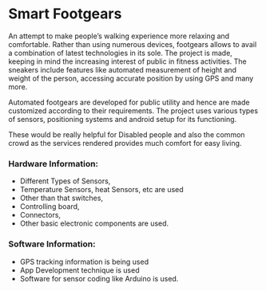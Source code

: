 # Smart Footgears

An attempt to make people’s walking experience more relaxing and comfortable. Rather than using numerous devices, footgears allows to avail a combination of latest technologies in its sole. The project is made, keeping in mind the increasing interest of public in fitness activities. The sneakers include features like automated measurement of height and weight of the person, accessing accurate position by using GPS and many more. 

Automated footgears are developed for public utility and hence are made customized according to their requirements. The project uses various types of sensors, positioning systems and android setup for its functioning. 

These would be really helpful for Disabled people and also the common crowd as the services rendered provides much comfort for easy living.

### Hardware Information:

- Different Types of Sensors,
- Temperature Sensors, heat Sensors, etc are used 
- Other than that switches, 
- Controlling board,
- Connectors, 
- Other basic electronic components are used.

### Software Information: 
- GPS tracking information is being used
- App Development technique is used
- Software for sensor coding like Arduino is used.

